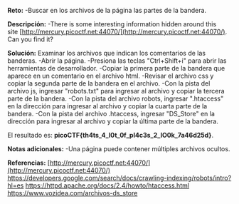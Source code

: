 
**Reto:**
-Buscar en los archivos de la página las partes de la bandera.

**Descripción:**
-There is some interesting information hidden around this site [http://mercury.picoctf.net:44070/](http://mercury.picoctf.net:44070/). 
  Can you find it?

**Solución:**
Examinar los archivos que indican los comentarios de las banderas.
-Abrir la página.
-Presiona las teclas "Ctrl+Shift+i" para abrir las herramientas de desarrollador.
-Copiar la primera parte de la bandera que aparece en un comentario en el archivo html.
-Revisar el archivo css y copiar la segunda parte de la bandera en el archivo.
-Con la pista del archivo js, ingresar "robots.txt" para ingresar al archivo y copiar la tercera parte de la bandera.
-Con la pista del archivo robots, ingresar ".htaccess" en la dirección para ingresar al archivo y copiar la cuarta parte de la bandera.
-Con la pista del archivo .htaccess, ingresar "DS_Store" en la dirección para ingresar al archivo y copiar la última parte de la bandera.

El resultado es: **picoCTF{th4ts_4_l0t_0f_pl4c3s_2_lO0k_7a46d25d}**.

**Notas adicionales:**
-Una página puede contener múltiples archivos ocultos.

**Referencias:**
[http://mercury.picoctf.net:44070/](http://mercury.picoctf.net:44070/)
https://developers.google.com/search/docs/crawling-indexing/robots/intro?hl=es
https://httpd.apache.org/docs/2.4/howto/htaccess.html 
https://www.vozidea.com/archivos-ds_store